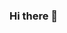 ### Hi there 👋

<!--
[![Anurag's GitHub stats](https://github-readme-stats.vercel.app/api?Leothomasv=anuraghazra)](https://github.com/anuraghazra/github-readme-stats)
